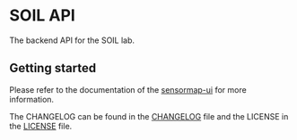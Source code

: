 # SOIL API
The backend API for the SOIL lab.

## Getting started

Please refer to the documentation of the
[sensormap-ui](https://github.com/LabSOIL/sensormap-ui) for more information.

The CHANGELOG can be found in the [CHANGELOG](./CHANGELOG.md) file and the
LICENSE in the [LICENSE](./LICENSE.md) file.
